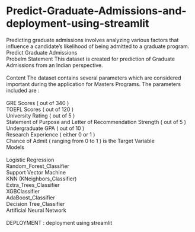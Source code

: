 # Predict-Graduate-Admissions-and-deployment-using-streamlit
Predicting graduate admissions involves analyzing various factors that influence a candidate’s likelihood of being admitted to a graduate program.<BR>
Predict Graduate Admissions<BR>
Probelm Statement This dataset is created for prediction of Graduate Admissions from an Indian perspective.<BR>
<BR>
Content The dataset contains several parameters which are considered important during the application for Masters Programs. The parameters included are :<BR>
<BR>
GRE Scores ( out of 340 )<BR>
TOEFL Scores ( out of 120 )<BR>
University Rating ( out of 5 )<BR>
Statement of Purpose and Letter of Recommendation Strength ( out of 5 )<BR>
Undergraduate GPA ( out of 10 )<BR>
Research Experience ( either 0 or 1 )<BR>
Chance of Admit ( ranging from 0 to 1 ) is the Target Variable<BR>
Models<BR>
<BR>
Logistic Regression<BR>
Random_Forest_Classifier<BR>
Support Vector Machine<BR>
KNN (KNeighbors_Classifier)<BR>
Extra_Trees_Classifier<BR>
XGBClassifier<BR>
AdaBoost_Classifier<BR>
Decision Tree_Classifier<BR>
Artificial Neural Network<BR>
<BR>
DEPLOYMENT : deployment using streamlit 

